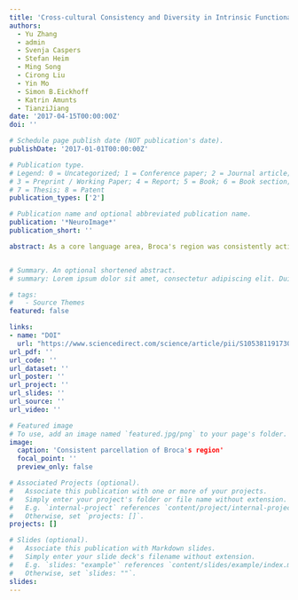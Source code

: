 ```yaml
---
title: 'Cross-cultural Consistency and Diversity in Intrinsic Functional Organization of Broca’s Region'
authors:
  - Yu Zhang
  - admin
  - Svenja Caspers
  - Stefan Heim
  - Ming Song
  - Cirong Liu
  - Yin Mo
  - Simon B.Eickhoff
  - Katrin Amunts
  - TianziJiang
date: '2017-04-15T00:00:00Z'
doi: ''

# Schedule page publish date (NOT publication's date).
publishDate: '2017-01-01T00:00:00Z'

# Publication type.
# Legend: 0 = Uncategorized; 1 = Conference paper; 2 = Journal article;
# 3 = Preprint / Working Paper; 4 = Report; 5 = Book; 6 = Book section;
# 7 = Thesis; 8 = Patent
publication_types: ['2']

# Publication name and optional abbreviated publication name.
publication: '*NeuroImage*'
publication_short: ''

abstract: As a core language area, Broca's region was consistently activated in a variety of language studies even across different language systems. Moreover, a high degree of structural and functional heterogeneity in Broca's region has been reported in many studies. This raised the issue of how the intrinsic organization of Broca's region effects by different language experiences in light of its subdivisions. To address this question, we used multi-center resting-state fMRI data to explore the cross-cultural consistency and diversity of Broca's region in terms of its subdivisions, connectivity patterns and modularity organization in Chinese and German speakers. A consistent topological organization of the 13 subdivisions within the extended Broca's region was revealed on the basis of a new in-vivo parcellation map, which corresponded well to the previously reported receptorarchitectonic map. Based on this parcellation map, consistent functional connectivity patterns and modularity organization of these subdivisions were found. Some cultural difference in the functional connectivity patterns was also found, for instance stronger connectivity in Chinese subjects between area 6v2 and the motor hand area, as well as higher correlations between area 45p and middle frontal gyrus. Our study suggests that a generally invariant organization of Broca's region, together with certain regulations of different language experiences on functional connectivity, might exists to support language processing in human brain.


# Summary. An optional shortened abstract.
# summary: Lorem ipsum dolor sit amet, consectetur adipiscing elit. Duis posuere tellus ac convallis placerat. Proin tincidunt magna sed ex sollicitudin condimentum.

# tags:
#   - Source Themes
featured: false

links:
- name: "DOI"
  url: "https://www.sciencedirect.com/science/article/pii/S1053811917301532"
url_pdf: ''
url_code: ''
url_dataset: ''
url_poster: ''
url_project: ''
url_slides: ''
url_source: ''
url_video: ''

# Featured image
# To use, add an image named `featured.jpg/png` to your page's folder.
image:
  caption: 'Consistent parcellation of Broca's region'
  focal_point: ''
  preview_only: false

# Associated Projects (optional).
#   Associate this publication with one or more of your projects.
#   Simply enter your project's folder or file name without extension.
#   E.g. `internal-project` references `content/project/internal-project/index.md`.
#   Otherwise, set `projects: []`.
projects: []

# Slides (optional).
#   Associate this publication with Markdown slides.
#   Simply enter your slide deck's filename without extension.
#   E.g. `slides: "example"` references `content/slides/example/index.md`.
#   Otherwise, set `slides: ""`.
slides:
---
```

